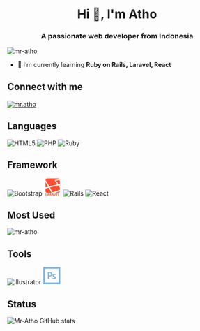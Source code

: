 <h1 align="center">Hi 👋, I'm Atho</h1>
<h3 align="center">A passionate web developer from Indonesia</h3>

<p align="left"> <img src="https://komarev.com/ghpvc/?username=mr-atho&label=Profile%20views&color=0e75b6&style=flat" alt="mr-atho" /> </p>

- 🌱 I’m currently learning **Ruby on Rails, Laravel, React**

## Connect with me
<p align="left">
<a href="https://instagram.com/mr.atho" target="blank"><img align="center" src="https://raw.githubusercontent.com/rahuldkjain/github-profile-readme-generator/master/src/images/icons/Social/instagram.svg" alt="mr.atho" height="30" width="40" /></a>
</p>

## Languages
<p align="left">
   <img src="https://camo.githubusercontent.com/d63d473e728e20a286d22bb2226a7bf45a2b9ac6c72c59c0e61e9730bfe4168c/68747470733a2f2f696d672e736869656c64732e696f2f62616467652f48544d4c352d4533344632363f7374796c653d666f722d7468652d6261646765266c6f676f3d68746d6c35266c6f676f436f6c6f723d7768697465" alt="HTML5" data-canonical-src="https://img.shields.io/badge/HTML5-E34F26?style=for-the-badge&amp;logo=html5&amp;logoColor=white" style="max-width: 100%;">
   <img src="https://camo.githubusercontent.com/af9263e036329695601be9110fee8e0cf31139455aaeda5725887ba8377249d1/68747470733a2f2f696d672e736869656c64732e696f2f62616467652f7068702d2532333737374242343f6c6f676f3d706870267374796c653d666f722d7468652d6261646765266c6f676f436f6c6f723d7768697465" alt="PHP" data-canonical-src="https://img.shields.io/badge/php-%23777BB4?logo=php&amp;style=for-the-badge&amp;logoColor=white" style="max-width: 100%;">
   <img src="https://camo.githubusercontent.com/5b61735c54b91b851198d6de978a3ff3f3f9b5c2428bd5ed7f28ced1c93a181c/68747470733a2f2f696d672e736869656c64732e696f2f62616467652f727562792d2532334343333432442e7376673f7374796c653d666f722d7468652d6261646765266c6f676f3d72756279266c6f676f436f6c6f723d7768697465" alt="Ruby" data-canonical-src="https://img.shields.io/badge/ruby-%23CC342D.svg?style=for-the-badge&amp;logo=ruby&amp;logoColor=white" style="max-width: 100%;">
</p>

## Framework
<p align="left">  
  <img src="https://camo.githubusercontent.com/b13ed67c809178963ce9d538175b02649800772be1ce0cb02da5879e5614e236/68747470733a2f2f696d672e736869656c64732e696f2f62616467652f426f6f7473747261702d3536334437433f7374796c653d666f722d7468652d6261646765266c6f676f3d626f6f747374726170266c6f676f436f6c6f723d7768697465" alt="Bootstrap" data-canonical-src="https://img.shields.io/badge/Bootstrap-563D7C?style=for-the-badge&amp;logo=bootstrap&amp;logoColor=white" style="max-width: 100%;">
  <img src="https://raw.githubusercontent.com/devicons/devicon/master/icons/laravel/laravel-plain-wordmark.svg" alt="Laravel" width="40" height="40"/>
  <img src="https://camo.githubusercontent.com/2f7aa65a22dedd331620c426fd36d88c01600b2c8ed750c41cc72b4d86364937/68747470733a2f2f696d672e736869656c64732e696f2f62616467652f7261696c732d2532334343303030302e7376673f7374796c653d666f722d7468652d6261646765266c6f676f3d727562792d6f6e2d7261696c73266c6f676f436f6c6f723d7768697465" alt="Rails" data-canonical-src="https://img.shields.io/badge/rails-%23CC0000.svg?style=for-the-badge&amp;logo=ruby-on-rails&amp;logoColor=white" style="max-width: 100%;">
  <img src="https://camo.githubusercontent.com/268ac512e333b69600eb9773a8f80b7a251f4d6149642a50a551d4798183d621/68747470733a2f2f696d672e736869656c64732e696f2f62616467652f52656163742d3230323332413f7374796c653d666f722d7468652d6261646765266c6f676f3d7265616374266c6f676f436f6c6f723d363144414642" alt="React" data-canonical-src="https://img.shields.io/badge/React-20232A?style=for-the-badge&amp;logo=react&amp;logoColor=61DAFB" style="max-width: 100%;">
</p>

## Most Used
<p align="left"><img src="https://github-readme-stats.vercel.app/api/top-langs?username=mr-atho&amp;show_icons=true&amp;locale=en&amp;layout=compact&amp;theme=nightowl" alt="mr-atho" data-canonical-src="https://github-readme-stats.vercel.app/api/top-langs?username=mr-atho&amp;show_icons=true&amp;locale=en&amp;layout=compact&amp;theme=nightowl" style="max-width: 100%;"></p>

## Tools
<p align="left">   
  <img src="https://www.vectorlogo.zone/logos/adobe_illustrator/adobe_illustrator-icon.svg" alt="illustrator" width="40" height="40"/>
  <img src="https://raw.githubusercontent.com/devicons/devicon/master/icons/photoshop/photoshop-line.svg" alt="photoshop" width="40" height="40"/> 
</p>

## Status
![Mr-Atho GitHub stats](https://github-readme-stats.vercel.app/api?username=mr-atho)
